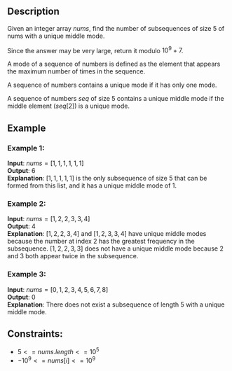 ## Description
Given an integer array $nums$, find the number of subsequences of size $5$ of nums with a unique middle mode.

Since the answer may be very large, return it modulo $10^9 + 7$.

A mode of a sequence of numbers is defined as the element that appears the maximum number of times in the sequence.

A sequence of numbers contains a unique mode if it has only one mode.

A sequence of numbers $seq$ of size $5$ contains a unique middle mode if the middle element ($seq[2]$) is a unique mode.

## Example
### Example 1:
**Input**: $nums = [1,1,1,1,1,1]$  
**Output**: $6$  
**Explanation**: $[1, 1, 1, 1, 1]$ is the only subsequence of size 5 that can be formed from this list, and it has a unique middle mode of $1$.

### Example 2:
**Input**: $nums = [1,2,2,3,3,4]$  
**Output**: $4$  
**Explanation**: $[1, 2, 2, 3, 4]$ and $[1, 2, 3, 3, 4]$ have unique middle modes because the number at index $2$ has the greatest frequency in the subsequence. $[1, 2, 2, 3, 3]$ does not have a unique middle mode because $2$ and $3$ both appear twice in the subsequence.

### Example 3:
**Input**: $nums = [0,1,2,3,4,5,6,7,8]$  
**Output**: $0$  
**Explanation**: There does not exist a subsequence of length 5 with a unique middle mode.

## Constraints:
- $5 <= nums.length <= 10^5$
- $-10^9 <= nums[i] <= 10^9$